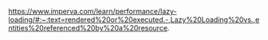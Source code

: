 https://www.imperva.com/learn/performance/lazy-loading/#:~:text=rendered%20or%20executed.-,Lazy%20Loading%20vs.,entities%20referenced%20by%20a%20resource.
